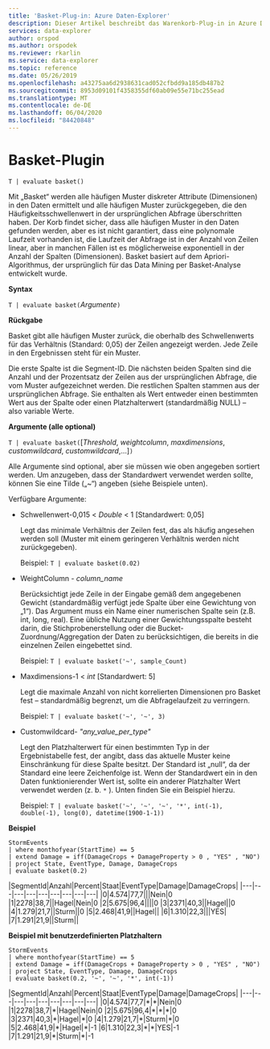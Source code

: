 ```yaml
---
title: 'Basket-Plug-in: Azure Daten-Explorer'
description: Dieser Artikel beschreibt das Warenkorb-Plug-in in Azure Daten-Explorer.
services: data-explorer
author: orspod
ms.author: orspodek
ms.reviewer: rkarlin
ms.service: data-explorer
ms.topic: reference
ms.date: 05/26/2019
ms.openlocfilehash: a43275aa6d2938631cad052cfbdd9a185db487b2
ms.sourcegitcommit: 8953d09101f4358355df60ab09e55e71bc255ead
ms.translationtype: MT
ms.contentlocale: de-DE
ms.lasthandoff: 06/04/2020
ms.locfileid: "84420848"
---
```

# <a name="basket-plugin"></a>Basket-Plugin

```kusto
T | evaluate basket()
```

Mit „Basket“ werden alle häufigen Muster diskreter Attribute (Dimensionen) in den Daten ermittelt und alle häufigen Muster zurückgegeben, die den Häufigkeitsschwellenwert in der ursprünglichen Abfrage überschritten haben. Der Korb findet sicher, dass alle häufigen Muster in den Daten gefunden werden, aber es ist nicht garantiert, dass eine polynomale Laufzeit vorhanden ist, die Laufzeit der Abfrage ist in der Anzahl von Zeilen linear, aber in manchen Fällen ist es möglicherweise exponentiell in der Anzahl der Spalten (Dimensionen). Basket basiert auf dem Apriori-Algorithmus, der ursprünglich für das Data Mining per Basket-Analyse entwickelt wurde.

**Syntax**

`T | evaluate basket(`*Argumente*`)`

**Rückgabe**

Basket gibt alle häufigen Muster zurück, die oberhalb des Schwellenwerts für das Verhältnis (Standard: 0,05) der Zeilen angezeigt werden. Jede Zeile in den Ergebnissen steht für ein Muster.

Die erste Spalte ist die Segment-ID. Die nächsten beiden Spalten sind die Anzahl und der Prozentsatz der Zeilen aus der ursprünglichen Abfrage, die vom Muster aufgezeichnet werden. Die restlichen Spalten stammen aus der ursprünglichen Abfrage. Sie enthalten als Wert entweder einen bestimmten Wert aus der Spalte oder einen Platzhalterwert (standardmäßig NULL) – also variable Werte.

**Argumente (alle optional)**

`T | evaluate basket(`[*Threshold*, *weightcolumn*, *maxdimensions*, *customwildcard*, *customwildcard*,...]`)`

Alle Argumente sind optional, aber sie müssen wie oben angegeben sortiert werden. Um anzugeben, dass der Standardwert verwendet werden sollte, können Sie eine Tilde („~“) angeben (siehe Beispiele unten).

Verfügbare Argumente:

* Schwellenwert-0,015 < *Double* < 1 [Standardwert: 0,05]

    Legt das minimale Verhältnis der Zeilen fest, das als häufig angesehen werden soll (Muster mit einem geringeren Verhältnis werden nicht zurückgegeben).
    
    Beispiel: `T | evaluate basket(0.02)`

* WeightColumn - *column_name*

    Berücksichtigt jede Zeile in der Eingabe gemäß dem angegebenen Gewicht (standardmäßig verfügt jede Spalte über eine Gewichtung von „1“). Das Argument muss ein Name einer numerischen Spalte sein (z.B. int, long, real). Eine übliche Nutzung einer Gewichtungsspalte besteht darin, die Stichprobenerstellung oder die Bucket-Zuordnung/Aggregation der Daten zu berücksichtigen, die bereits in die einzelnen Zeilen eingebettet sind.
    
    Beispiel: `T | evaluate basket('~', sample_Count)`

* Maxdimensions-1 < *int* [Standardwert: 5]

    Legt die maximale Anzahl von nicht korrelierten Dimensionen pro Basket fest – standardmäßig begrenzt, um die Abfragelaufzeit zu verringern.

    Beispiel: `T | evaluate basket('~', '~', 3)`

* Customwildcard- *"any_value_per_type"*

    Legt den Platzhalterwert für einen bestimmten Typ in der Ergebnistabelle fest, der angibt, dass das aktuelle Muster keine Einschränkung für diese Spalte besitzt.
    Der Standard ist „null“, da der Standard eine leere Zeichenfolge ist. Wenn der Standardwert ein in den Daten funktionierender Wert ist, sollte ein anderer Platzhalter Wert verwendet werden (z. b. `*` ).
    Unten finden Sie ein Beispiel hierzu.

    Beispiel: `T | evaluate basket('~', '~', '~', '*', int(-1), double(-1), long(0), datetime(1900-1-1))`

**Beispiel**

<!-- csl: https://help.kusto.windows.net:443/Samples -->
```kusto
StormEvents 
| where monthofyear(StartTime) == 5
| extend Damage = iff(DamageCrops + DamageProperty > 0 , "YES" , "NO")
| project State, EventType, Damage, DamageCrops
| evaluate basket(0.2)
```

|SegmentId|Anzahl|Percent|Staat|EventType|Damage|DamageCrops|
|---|---|---|---|---|---|---|---|---|
|0|4.574|77,7|||Nein|0
|1|2278|38,7||Hagel|Nein|0
|2|5.675|96,4||||0
|3|2371|40,3||Hagel||0
|4|1.279|21,7||Sturm||0
|5|2.468|41,9||Hagel||
|6|1.310|22,3|||YES|
|7|1.291|21,9||Sturm||

**Beispiel mit benutzerdefinierten Platzhaltern**

<!-- csl: https://help.kusto.windows.net:443/Samples -->
```kusto
StormEvents 
| where monthofyear(StartTime) == 5
| extend Damage = iff(DamageCrops + DamageProperty > 0 , "YES" , "NO")
| project State, EventType, Damage, DamageCrops
| evaluate basket(0.2, '~', '~', '*', int(-1))
```

|SegmentId|Anzahl|Percent|Staat|EventType|Damage|DamageCrops|
|---|---|---|---|---|---|---|---|---|
|0|4.574|77,7|\*|\*|Nein|0
|1|2278|38,7|\*|Hagel|Nein|0
|2|5.675|96,4|\*|\*|\*|0
|3|2371|40,3|\*|Hagel|\*|0
|4|1.279|21,7|\*|Sturm|\*|0
|5|2.468|41,9|\*|Hagel|\*|-1
|6|1.310|22,3|\*|\*|YES|-1
|7|1.291|21,9|\*|Sturm|\*|-1
